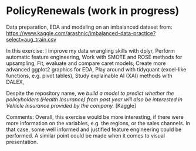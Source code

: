 # PolicyRenewals (work in progress)

Data preparation, EDA and modeling on an imbalanced dataset from:
https://www.kaggle.com/arashnic/imbalanced-data-practice?select=aug_train.csv 

In this exercise:
I improve my data wrangling skills with dplyr,
Perform automatic feature engineering,
Work with SMOTE and ROSE methods for upsampling,
Fit, evaluate and compare caret models,
Create more advanced ggplot2 graphics for EDA, 
Play around with tidyquant (excel-like functions, e.g. pivot tables),
Study explainable AI (XAI) methods with DALEX,


Despite the repository name, we _build a model to predict whether the policyholders (Health Insurance) from past year will also be interested in Vehicle Insurance provided by the company._ [Kaggle]


Comments:
Overall, this exercise would be more interesting, if there were more information on the variables, e.g. the regions, or
the sales channels. In that case, some well informed and justified feature engineering could be performed. A similar point
could be made when it comes to visual presentation. 